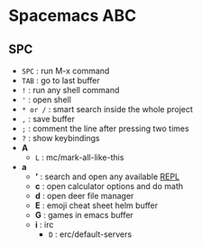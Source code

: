 # Spacemacs ABC

## SPC

- `SPC` : run M-x command
- `TAB` : go to last buffer
- `!` : run any shell command
- `'` : open shell
- `* or /` : smart search inside the whole project
- `,` : save buffer
- `;` : comment the line after pressing two times
- `?` : show keybindings
- **A**
  - `L` : mc/mark-all-like-this
- **a**
  - **'** : search and open any available [REPL](https://softwareengineering.stackexchange.com/questions/168285/difference-between-a-repl-and-interactive-shell)
  - **c** : open calculator options and do math
  - **d** : open deer file manager
  - **E** : emoji cheat sheet helm buffer
  - **G** : games in emacs buffer
  - **i** : irc
    - `D` : erc/default-servers
